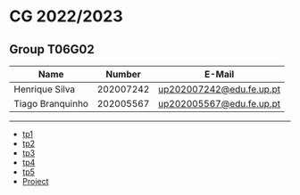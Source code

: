 # CG 2022/2023

## Group T06G02
| Name             | Number    | E-Mail             |
| ---------------- | --------- | ------------------ |
| Henrique Silva   | 202007242 | up202007242@edu.fe.up.pt       |
| Tiago Branquinho   | 202005567 | up202005567@edu.fe.up.pt            |

----

  - [tp1](tp1/README.md)
  - [tp2](tp2/README.md)
  - [tp3](tp3/README.md)
  - [tp4](tp4/README.md)
  - [tp5](tp5/README.md)
  - [Project](proj/README.md)